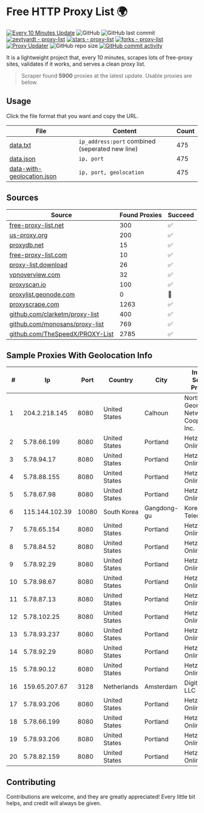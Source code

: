 
# Free HTTP Proxy List 🌍

[![Every 10 Minutes Update](https://github.com/mertguvencli/http-proxy-list/actions/workflows/main.yml/badge.svg?branch=main)](https://github.com/mertguvencli/http-proxy-list/actions/workflows/main.yml)
![GitHub](https://img.shields.io/github/license/mertguvencli/http-proxy-list)
![GitHub last commit](https://img.shields.io/github/last-commit/mertguvencli/http-proxy-list)
[![zevtyardt - proxy-list](https://img.shields.io/static/v1?label=zevtyardt&message=proxy-list&color=blue&logo=github)](https://github.com/zevtyardt/proxy-list "Go to GitHub repo")
[![stars - proxy-list](https://img.shields.io/github/stars/zevtyardt/proxy-list?style=social)](https://github.com/zevtyardt/proxy-list)
[![forks - proxy-list](https://img.shields.io/github/forks/zevtyardt/proxy-list?style=social)](https://github.com/zevtyardt/proxy-list)
[![Proxy Updater](https://github.com/zevtyardt/proxy-list/workflows/Proxy%20Updater/badge.svg)](https://github.com/zevtyardt/proxy-list/actions?query=workflow:"Proxy+Updater")
![GitHub repo size](https://img.shields.io/github/repo-size/zevtyardt/proxy-list)
[![GitHub commit activity](https://img.shields.io/github/commit-activity/m/zevtyardt/proxy-list?logo=commits)](https://github.com/zevtyardt/proxy-list/commits/main)

It is a lightweight project that, every 10 minutes, scrapes lots of free-proxy sites, validates if it works, and serves a clean proxy list.

> Scraper found **5900** proxies at the latest update. Usable proxies are below.

## Usage

Click the file format that you want and copy the URL.

|File|Content|Count|
|----|-------|-----|
|[data.txt](https://raw.githubusercontent.com/mertguvencli/http-proxy-list/main/proxy-list/data.txt)|`ip_address:port` combined (seperated new line)|475|
|[data.json](https://raw.githubusercontent.com/mertguvencli/http-proxy-list/main/proxy-list/data.json)|`ip, port`|475|
|[data-with-geolocation.json](https://raw.githubusercontent.com/mertguvencli/http-proxy-list/main/proxy-list/data-with-geolocation.json)|`ip, port, geolocation`|475|

## Sources

|Source|Found Proxies|Succeed|
|------|-------------|-------|
|[free-proxy-list.net](https://free-proxy-list.net)|300|✅|
|[us-proxy.org](https://www.us-proxy.org)|200|✅|
|[proxydb.net](http://proxydb.net)|15|✅|
|[free-proxy-list.com](https://free-proxy-list.com/?page=&port=&type%5B%5D=http&type%5B%5D=https&up_time=0&search=Search)|10|✅|
|[proxy-list.download](https://www.proxy-list.download/HTTP)|26|✅|
|[vpnoverview.com](https://vpnoverview.com/privacy/anonymous-browsing/free-proxy-servers)|32|✅|
|[proxyscan.io](https://www.proxyscan.io)|100|✅|
|[proxylist.geonode.com](https://proxylist.geonode.com/api/proxy-list?limit=300&page=1&sort_by=lastChecked&sort_type=desc&protocols=http,https)|0|🚫|
|[proxyscrape.com](https://api.proxyscrape.com/v2/?request=displayproxies&protocol=http&timeout=10000&country=all&ssl=all&anonymity=all)|1263|✅|
|[github.com/clarketm/proxy-list](https://raw.githubusercontent.com/clarketm/proxy-list/master/proxy-list-raw.txt)|400|✅|
|[github.com/monosans/proxy-list](https://raw.githubusercontent.com/monosans/proxy-list/main/proxies/http.txt)|769|✅|
|[github.com/TheSpeedX/PROXY-List](https://raw.githubusercontent.com/TheSpeedX/PROXY-List/master/http.txt)|2785|✅|


## Sample Proxies With Geolocation Info

|#|Ip|Port|Country|City|Internet Service Provider|
|-|--|----|-------|----|-------------------------|
|1|204.2.218.145|8080|United States|Calhoun|North Georgia Network Cooperative, Inc.|
|2|5.78.66.199|8080|United States|Portland|Hetzner Online GmbH|
|3|5.78.94.17|8080|United States|Portland|Hetzner Online GmbH|
|4|5.78.88.155|8080|United States|Portland|Hetzner Online GmbH|
|5|5.78.67.98|8080|United States|Portland|Hetzner Online GmbH|
|6|115.144.102.39|10080|South Korea|Gangdong-gu|Korea Telecom|
|7|5.78.65.154|8080|United States|Portland|Hetzner Online GmbH|
|8|5.78.84.52|8080|United States|Portland|Hetzner Online GmbH|
|9|5.78.92.29|8080|United States|Portland|Hetzner Online GmbH|
|10|5.78.98.67|8080|United States|Portland|Hetzner Online GmbH|
|11|5.78.87.13|8080|United States|Portland|Hetzner Online GmbH|
|12|5.78.102.25|8080|United States|Portland|Hetzner Online GmbH|
|13|5.78.93.237|8080|United States|Portland|Hetzner Online GmbH|
|14|5.78.92.29|8080|United States|Portland|Hetzner Online GmbH|
|15|5.78.90.12|8080|United States|Portland|Hetzner Online GmbH|
|16|159.65.207.67|3128|Netherlands|Amsterdam|DigitalOcean, LLC|
|17|5.78.93.206|8080|United States|Portland|Hetzner Online GmbH|
|18|5.78.66.199|8080|United States|Portland|Hetzner Online GmbH|
|19|5.78.93.206|8080|United States|Portland|Hetzner Online GmbH|
|20|5.78.82.159|8080|United States|Portland|Hetzner Online GmbH|



## Contributing

Contributions are welcome, and they are greatly appreciated! Every
little bit helps, and credit will always be given.

